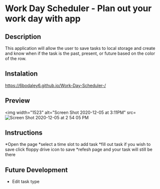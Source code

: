 # Work Day Scheduler - Plan out your work day with app

## Description

This application will allow the user to save tasks to local storage and create and know when if the task is the past, present, or future based on the color of the row.

## Instalation

https://6bodaley6.github.io/Work-Day-Scheduler-/

## Preview

<img width="1523" alt="Screen Shot 2020-12-05 at 3:11PM" src=![Screen Shot 2020-12-05 at 2 54 05 PM](https://user-images.githubusercontent.com/70559889/101266458-46afe580-370c-11eb-80b7-4d9ee6638777.png)

## Instructions

*Open the page
*select a time slot to add task
*fill out task if you wish to save click floppy drive icon to save
*refesh page and your task will still be there

## Future Development

- Edit task type
